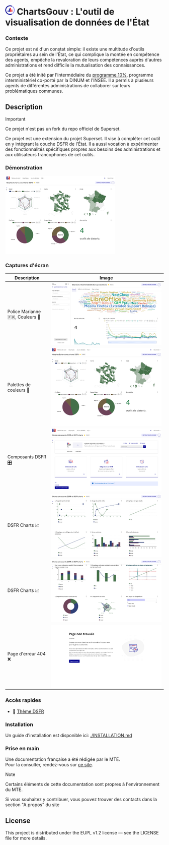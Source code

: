 # <img src="./images/logo.png" width="30"> ChartsGouv : L'outil de visualisation de données de l'État  


### Contexte
Ce projet est né d'un constat simple: il existe une multitude d'outils propriétaires au sein de l'État, ce qui complique la montée en compétence des agents, empêche la revaloration de leurs compétences auprès d'autres administrations et rend difficile la mutualisation des connaissances.  

Ce projet a été inité par l'intermédiaire du [programme 10%](https://www.10pourcent.etalab.gouv.fr/), programme interministériel co-porté par la DINUM et l'INSEE. Il a permis à plusieurs agents de différentes administrations de collaborer sur leurs problématiques communes.
  
## Description
> [!IMPORTANT]  
> Ce projet n'est pas un fork du repo officiel de Superset.  

Ce projet est une extension du projet Superset. Il vise à compléter cet outil en y intégrant la couche DSFR de l'État. Il a aussi vocation à expérimenter des fonctionnalités spécifiques propres aux besoins des administrations et aux utilisateurs francophones de cet outils.


### Démonstration
<a href="https://www.youtube.com/watch?v=0o1JbSbwoM8" title="Regarder sur YouTube">
    <img src="./images/demo_graphes_echarts.png" width="350" alt="Regarder sur YouTube">
</a>

### Captures d'écran

| Description | Image |
| --- | --- |
|Police Marianne :fr:, Couleurs :art:|![demo_sill](/images/demo_sill.png)|
|Palettes de couleurs :art:|![demo_graphes_echarts](/images/demo_graphes_echarts.png)|
|Composants DSFR :control_knobs:|![demo_dsfr1](/images/demo_dsfr1.png)|
|DSFR Charts :chart_with_upwards_trend:|![demo_dsfr_chart1.png](/images/demo_dsfr_chart1.png)|
|DSFR Charts :chart_with_upwards_trend:|![demo_dsfr_chart2.png](/images/demo_dsfr_chart2.png)|
|Page d'erreur 404 :x:|![error404](/images/error404.png)|

### Accès rapides
- :art: [Thème DSFR](./superset/)

### Installation
Un guide d'installation est disponible ici: [./INSTALLATION.md](./INSTALLATION.md)

### Prise en main
Une documentation française a été rédigée par le MTE.  
Pour la consulter, rendez-vous sur [ce site](https://snum.gitlab-pages.din.developpement-durable.gouv.fr/ds/gd3ia/offre-dataviz-documentation/).  
> [!NOTE]  
> Certains éléments de cette documentation sont propres à l'environnement du MTE.  
> 
Si vous souhaitez y contribuer, vous pouvez trouver des contacts dans la section "A propos" du site

## License
This project is distributed under the EUPL v1.2 license — see the LICENSE file for more details.
